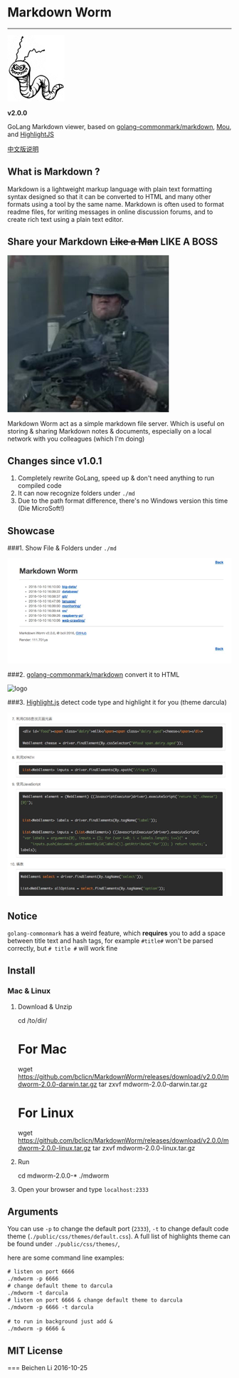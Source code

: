 # Markdown Worm #

---

![logo](public/img/logo.jpg)

__v2.0.0__

GoLang Markdown viewer, based on [golang-commonmark/markdown](https://github.com/golang-commonmark/markdown), 
[Mou](http://25.io/mou/), and [HighlightJS](https://highlightjs.org/)

[中文版说明](README_CN.md)

## What is Markdown ?

Markdown is a lightweight markup language with plain text formatting syntax designed so that it can be converted to HTML and many other formats using a tool by the same name. Markdown is often used to format readme files, for writing messages in online discussion forums, and to create rich text using a plain text editor.

## Share your Markdown ~~Like a Man~~ LIKE A BOSS

![boss](public/img/like-a-boss.jpg)

Markdown Worm act as a simple markdown file server. Which is useful on storing & sharing Markdown notes & documents, especially on a local network with
you colleagues (which I'm doing) 

## Changes since v1.0.1

1. Completely rewrite GoLang, speed up & don't need anything to run compiled code
2. It can now recognize folders under `./md`
3. Due to the path format difference, there's no Windows version this time (Die MicroSoft!)

## Showcase
###1. Show File & Folders under `./md`

![logo](public/img/showcase-1.jpg)

###2. [golang-commonmark/markdown](https://github.com/golang-commonmark/markdown) convert it
to HTML

![logo](public/img/showcase-2.png)

###3. [Highlight.js](https://highlightjs.org/) detect code type and highlight it for you (theme darcula)

![logo](public/img/showcase-3.jpg)

## Notice

`golang-commonmark` has a weird feature, which __requires__ you to add a space between
title text and hash tags, for example `#title#` won't be parsed correctly, but
`# title #` will work fine

## Install

### Mac & Linux

1. Download & Unzip

    cd /to/dir/
    # For Mac
    wget https://github.com/bclicn/MarkdownWorm/releases/download/v2.0.0/mdworm-2.0.0-darwin.tar.gz
    tar zxvf mdworm-2.0.0-darwin.tar.gz
    
    # For Linux
    wget https://github.com/bclicn/MarkdownWorm/releases/download/v2.0.0/mdworm-2.0.0-linux.tar.gz
    tar zxvf mdworm-2.0.0-linux.tar.gz
    
2. Run
    
   cd mdworm-2.0.0-*
   ./mdworm
   
3. Open your browser and type `localhost:2333`

## Arguments

You can use `-p` to change the default port (`2333`), `-t` to change default code theme (`./public/css/themes/default.css`).
A full list of highlights theme can be found under `./public/css/themes/`, 

here are some command line examples:

    # listen on port 6666
    ./mdworm -p 6666
    # change default theme to darcula
    ./mdworm -t darcula
    # listen on port 6666 & change default theme to darcula
    ./mdworm -p 6666 -t darcula

    # to run in background just add &
    ./mdworm -p 6666 &
    
## MIT License

===
Beichen Li 2016-10-25
